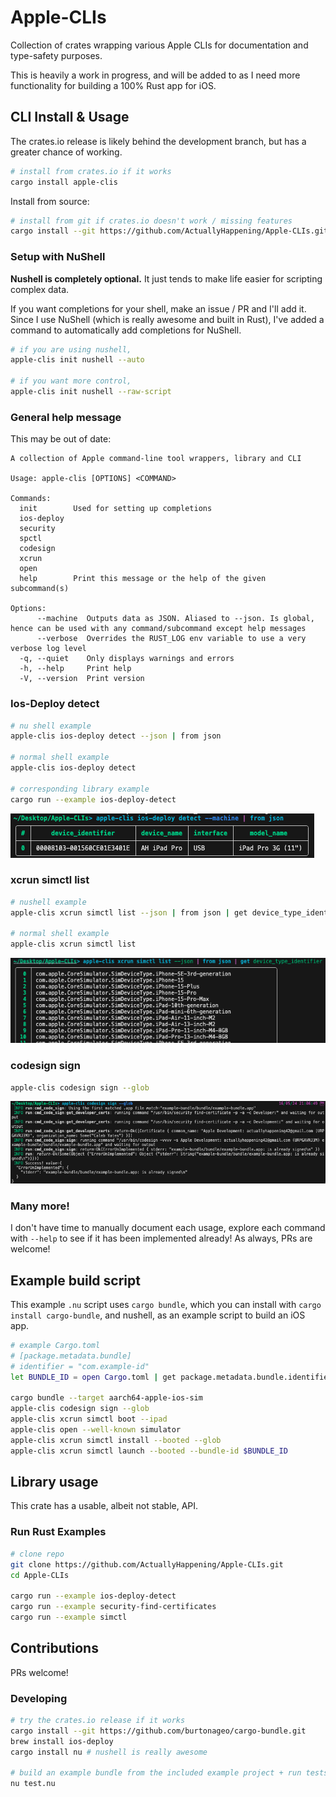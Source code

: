 # Apple-CLIs
Collection of crates wrapping various Apple CLIs for documentation and type-safety purposes.

This is heavily a work in progress, and will be added to as I need more functionality for building a 100% Rust app for iOS.

## CLI Install & Usage
The crates.io release is likely behind the development branch, but has a greater chance of working.
```sh
# install from crates.io if it works
cargo install apple-clis
```

Install from source:
```sh
# install from git if crates.io doesn't work / missing features
cargo install --git https://github.com/ActuallyHappening/Apple-CLIs.git apple-clis
```

### Setup with NuShell
**Nushell is completely optional.** It just tends to make life easier for scripting complex data.

If you want completions for your shell, make an issue / PR and I'll add it.
Since I use NuShell (which is really awesome and built in Rust), I've added a command to automatically add completions for NuShell.
```zsh
# if you are using nushell,
apple-clis init nushell --auto

# if you want more control,
apple-clis init nushell --raw-script
```

### General help message
This may be out of date:
```
A collection of Apple command-line tool wrappers, library and CLI

Usage: apple-clis [OPTIONS] <COMMAND>

Commands:
  init        Used for setting up completions
  ios-deploy  
  security    
  spctl       
  codesign    
  xcrun       
  open        
  help        Print this message or the help of the given subcommand(s)

Options:
      --machine  Outputs data as JSON. Aliased to --json. Is global, hence can be used with any command/subcommand except help messages
      --verbose  Overrides the RUST_LOG env variable to use a very verbose log level
  -q, --quiet    Only displays warnings and errors
  -h, --help     Print help
  -V, --version  Print version
```

### Ios-Deploy detect
```sh
# nu shell example
apple-clis ios-deploy detect --json | from json

# normal shell example
apple-clis ios-deploy detect

# corresponding library example
cargo run --example ios-deploy-detect
```
![apple-clis ios-deploy detect --machine | from json](docs/ios-deploy-detect-nu.png)

### xcrun simctl list
```sh
# nushell example
apple-clis xcrun simctl list --json | from json | get device_type_identifier

# normal shell example
apple-clis xcrun simctl list
```
![apple-clis xcrun simctl list --json | from json | get device_type_identifier](docs/xcrun-simctl-list-nu.png)

### codesign sign
```sh
apple-clis codesign sign --glob
```

![apple-clis codesign sign --glob](docs/codesign-sign-nu.png)

### Many more!
I don't have time to manually document each usage, explore each command with `--help` to see if it has been implemented already!
As always, PRs are welcome!

## Example build script
This example `.nu` script uses `cargo bundle`, which you can install with `cargo install cargo-bundle`, and nushell, as an example script to build an iOS app.
```sh
# example Cargo.toml
# [package.metadata.bundle]
# identifier = "com.example-id"
let BUNDLE_ID = open Cargo.toml | get package.metadata.bundle.identifier | to text

cargo bundle --target aarch64-apple-ios-sim
apple-clis codesign sign --glob
apple-clis xcrun simctl boot --ipad
apple-clis open --well-known simulator
apple-clis xcrun simctl install --booted --glob
apple-clis xcrun simctl launch --booted --bundle-id $BUNDLE_ID
```

## Library usage
This crate has a usable, albeit not stable, API.

### Run Rust Examples
```sh
# clone repo
git clone https://github.com/ActuallyHappening/Apple-CLIs.git
cd Apple-CLIs

cargo run --example ios-deploy-detect
cargo run --example security-find-certificates
cargo run --example simctl
```

## Contributions
PRs welcome!

### Developing
```sh
# try the crates.io release if it works
cargo install --git https://github.com/burtonageo/cargo-bundle.git
brew install ios-deploy
cargo install nu # nushell is really awesome

# build an example bundle from the included example project + run tests
nu test.nu
```